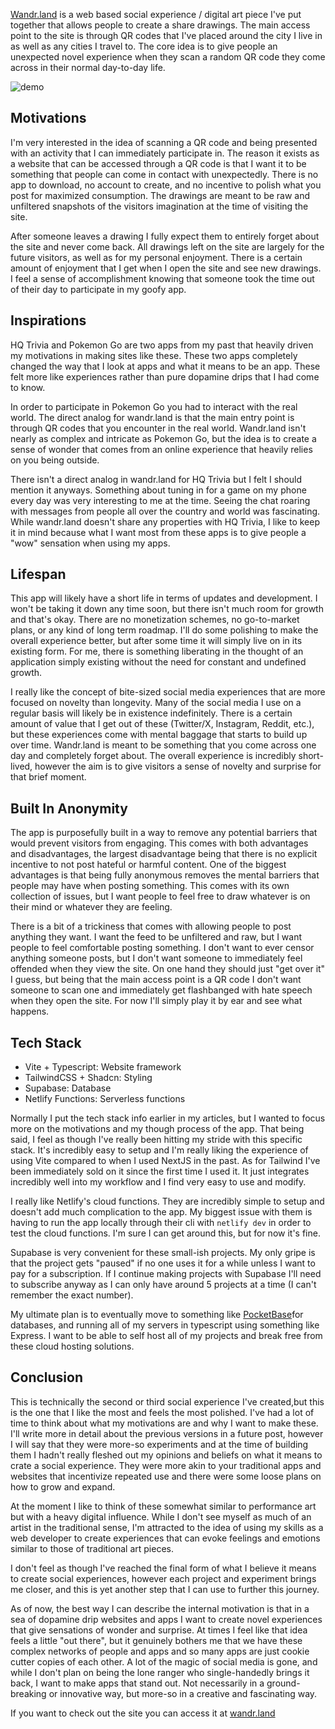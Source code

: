 [Wandr.land](https://wandr.land) is a web based social experience / digital art piece I've put together that allows people to create a share drawings. The main access point to the site is through QR codes that I've placed around the city I live in as well as any cities I travel to. The core idea is to give people an unexpected novel experience when they scan a random QR code they come across in their normal day-to-day life.

![demo](https://s6.gifyu.com/images/bzbBO.gif)
## Motivations 
I'm very interested in the idea of scanning a QR code and being presented with an activity that I can immediately participate in. The reason it exists as a website that can be accessed through a QR code is that I want it to be something that people can come in contact with unexpectedly. There is no app to download, no account to create, and no incentive to polish what you post for maximized consumption. The drawings are meant to be raw and unfiltered snapshots of the visitors imagination at the time of visiting the site.

After someone leaves a drawing I fully expect them to entirely forget about the site and never come back. All drawings left on the site are largely for the future visitors, as well as for my personal enjoyment. There is a certain amount of enjoyment that I get when I open the site and see new drawings. I feel a sense of accomplishment knowing that someone took the time out of their day to participate in my goofy app.

## Inspirations
HQ Trivia and Pokemon Go are two apps from my past that heavily driven my motivations in making sites like these. These two apps completely changed the way that I look at apps and what it means to be an app. These felt more like experiences rather than pure dopamine drips that I had come to know. 

In order to participate in Pokemon Go you had to interact with the real world. The direct analog for wandr.land is that the main entry point is through QR codes that you encounter in the real world. Wandr.land isn't nearly as complex and intricate as Pokemon Go, but the idea is to create a sense of wonder that comes from an online experience that heavily relies on you being outside.

There isn't a direct analog in wandr.land for HQ Trivia but I felt I should mention it anyways. Something about tuning in for a game on my phone every day was very interesting to me at the time. Seeing the chat roaring with messages from people all over the country and world was fascinating. While wandr.land doesn't share any properties with HQ Trivia, I like to keep it in mind because what I want most from these apps is to give people a "wow" sensation when using my apps.

## Lifespan
This app will likely have a short life in terms of updates and development. I won't be taking it down any time soon, but there isn't much room for growth and that's okay. There are no monetization schemes, no go-to-market plans, or any kind of long term roadmap. I'll do some polishing to make the overall experience better, but after some time it will simply live on in its existing form. For me, there is something liberating in the thought of an application simply existing without the need for constant and undefined growth.

I really like the concept of bite-sized social media experiences that are more focused on novelty than longevity. Many of the social media I use on a regular basis will likely be in existence indefinitely. There is a certain amount of value that I get out of these (Twitter/X, Instagram, Reddit, etc.), but these experiences come with mental baggage that starts to build up over time. Wandr.land is meant to be something that you come across one day and completely forget about. The overall experience is incredibly short-lived, however the aim is to give visitors a sense of novelty and surprise for that brief moment.

## Built In Anonymity
The app is purposefully built in a way to remove any potential barriers that would prevent visitors from engaging. This comes with both advantages and disadvantages, the largest disadvantage being that there is no explicit incentive to not post hateful or harmful content. One of the biggest advantages is that being fully anonymous removes the mental barriers that people may have when posting something. This comes with its own collection of issues, but I want people to feel free to draw whatever is on their mind or whatever they are feeling. 

There is a bit of a trickiness that comes with allowing people to post anything they want. I want the feed to be unfiltered and raw, but I want people to feel comfortable posting something. I don't want to ever censor anything someone posts, but I don't want someone to immediately feel offended when they view the site. On one hand they should just "get over it" I guess, but being that the main access point is a QR code I don't want someone to scan one and immediately get flashbanged with hate speech when they open the site. For now I'll simply play it by ear and see what happens.

## Tech Stack
- Vite + Typescript: Website framework
- TailwindCSS + Shadcn: Styling
- Supabase: Database
- Netlify Functions: Serverless functions

Normally I put the tech stack info earlier in my articles, but I wanted to focus more on the motivations and my though process of the app. That being said, I feel as though I've really been hitting my stride with this specific stack. It's incredibly easy to setup and I'm really liking the experience of using Vite compared to when I used NextJS in the past. As for Tailwind I've been immediately sold on it since the first time I used it. It just integrates incredibly well into my workflow and I find very easy to use and modify. 

I really like Netlify's cloud functions. They are incredibly simple to setup and doesn't add much complication to the app. My biggest issue with them is having to run the app locally through their cli with `netlify dev` in order to test the cloud functions. I'm sure I can get around this, but for now it's fine.

Supabase is very convenient for these small-ish projects. My only gripe is that the project gets "paused" if no one uses it for a while unless I want to pay for a subscription. If I continue making projects with Supabase I'll need to subscribe anyway as I can only have around 5 projects at a time (I can't remember the exact number). 

My ultimate plan is to eventually move to something like [PocketBase](https://pocketbase.io/)for databases, and running all of my servers in typescript using something like Express. I want to be able to self host all of my projects and break free from these cloud hosting solutions.

## Conclusion
This is technically the second or third social experience I've created,but this is the one that I like the most and feels the most polished. I've had a lot of time to think about what my motivations are and why I want to make these. I'll write more in detail about the previous versions in a future post, however I will say that they were more-so experiments and at the time of building them I hadn't really fleshed out my opinions and beliefs on what it means to crate a social experience. They were more akin to your traditional apps and websites that incentivize repeated use and there were some loose plans on how to grow and expand.

At the moment I like to think of these somewhat similar to performance art but with a heavy digital influence. While I don't see myself as much of an artist in the traditional sense, I'm attracted to the idea of using my skills as a web developer to create experiences that can evoke feelings and emotions similar to those of traditional art pieces.

I don't feel as though I've reached the final form of what I believe it means to create social experiences, however each project and experiment brings me closer, and this is yet another step that I can use to further this journey. 

As of now, the best way I can describe the internal motivation is that in a sea of dopamine drip websites and apps I want to create novel experiences that give sensations of wonder and surprise. At times I feel like that idea feels a little "out there", but it genuinely bothers me that we have these complex networks of people and apps and so many apps are just cookie cutter copies of each other. A lot of the magic of social media is gone, and while I don't plan on being the lone ranger who single-handedly brings it back, I want to make apps that stand out. Not necessarily in a ground-breaking or innovative way, but more-so in a creative and fascinating way.

If you want to check out the site you can access it at [wandr.land](wandr.land)